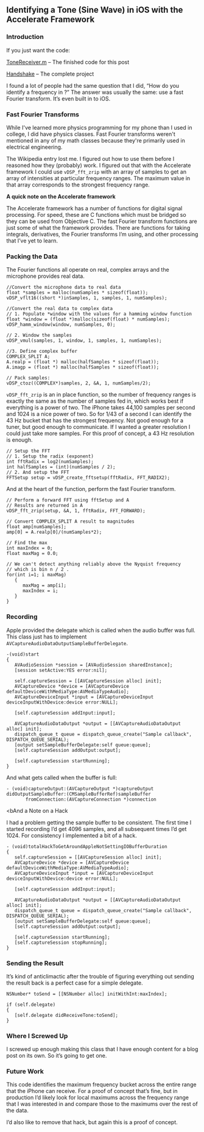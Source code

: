 ## Identifying a Tone (Sine Wave) in iOS with the Accelerate Framework

### Introduction

If you just want the code:

[ToneReceiver.m](https://github.com/MMercieca/Handshake/blob/master/Handshake/ToneReceiver.m) – The finished code for this post

[Handshake](https://github.com/MMercieca/Handshake/tree/master/Handshake) – The complete project

I found a lot of people had the same question that I did, “How do you identify a frequency in <insert language here>?” The answer was usually the same: use a fast Fourier transform. It’s even built in to iOS.

### Fast Fourier Transforms

While I've learned more physics programming for my phone than I used in college, I did have physics classes. Fast Fourier transforms weren't mentioned in any of my math classes because they're primarily used in electrical engineering.

The Wikipedia entry lost me. I figured out how to use them before I reasoned how they (probably) work. I figured out that with the Accelerate framework I could use `vDSP_fft_zrip` with an array of samples to get an array of intensities at particular frequency ranges. The maximum value in that array corresponds to the strongest frequency range.

<b>A quick note on the Accelerate framework</b>

The Accelerate framework has a number of functions for digital signal processing. For speed, these are C functions which must be bridged so they can be used from Objective C. The fast Fourier transform functions are just some of what the framework provides. There are functions for taking integrals, derivatives, the Fourier transforms I’m using, and other processing that I’ve yet to learn.

### Packing the Data

The Fourier functions all operate on real, complex arrays and the microphone provides real data.

```
//Convert the microphone data to real data
float *samples = malloc(numSamples * sizeof(float));
vDSP_vflt16((short *)inSamples, 1, samples, 1, numSamples);

//Convert the real data to complex data
// 1. Populate *window with the values for a hamming window function
float *window = (float *)malloc(sizeof(float) * numSamples);
vDSP_hamm_window(window, numSamples, 0);

// 2. Window the samples
vDSP_vmul(samples, 1, window, 1, samples, 1, numSamples);
      
//3. Define complex buffer
COMPLEX_SPLIT A;
A.realp = (float *) malloc(halfSamples * sizeof(float));
A.imagp = (float *) malloc(halfSamples * sizeof(float));
      
// Pack samples:
vDSP_ctoz((COMPLEX*)samples, 2, &A, 1, numSamples/2);
```

`vDSP_fft_zrip` is an in place function, so the number of frequency ranges is exactly the same as the number of samples fed in, which works best if everything is a power of two. The iPhone takes 44,100 samples per second and 1024 is a nice power of two. So for 1/43 of a second I can identify the 43 Hz bucket that has the strongest frequency. Not good enough for a tuner, but good enough to communicate. If I wanted a greater resolution I could just take more samples. For this proof of concept, a 43 Hz resolution is enough.

```
// Setup the FFT
// 1. Setup the radix (exponent)
int fftRadix = log2(numSamples);
int halfSamples = (int)(numSamples / 2);
// 2. And setup the FFT
FFTSetup setup = vDSP_create_fftsetup(fftRadix, FFT_RADIX2);
```

And at the heart of the function, perform the fast Fourier transform.

```
// Perform a forward FFT using fftSetup and A
// Results are returned in A
vDSP_fft_zrip(setup, &A, 1, fftRadix, FFT_FORWARD);
      
// Convert COMPLEX_SPLIT A result to magnitudes
float amp[numSamples];
amp[0] = A.realp[0]/(numSamples*2);
      
// Find the max
int maxIndex = 0;
float maxMag = 0.0;
      
// We can't detect anything reliably above the Nyquist frequency
// which is bin n / 2 .
for(int i=1; i maxMag)
   {
      maxMag = amp[i];
      maxIndex = i;
   }
}
```

### Recording

Apple provided the delegate which is called when the audio buffer was full. This class just has to implement `AVCaptureAudioDataOutputSampleBufferDelegate`.

```
-(void)start
{
   AVAudioSession *session = [AVAudioSession sharedInstance];
   [session setActive:YES error:nil];
   
   self.captureSession = [[AVCaptureSession alloc] init];
   AVCaptureDevice *device = [AVCaptureDevice defaultDeviceWithMediaType:AVMediaTypeAudio];
   AVCaptureDeviceInput *input = [AVCaptureDeviceInput deviceInputWithDevice:device error:NULL];
 
   [self.captureSession addInput:input];
   
   AVCaptureAudioDataOutput *output = [[AVCaptureAudioDataOutput alloc] init];
   dispatch_queue_t queue = dispatch_queue_create("Sample callback", DISPATCH_QUEUE_SERIAL);
   [output setSampleBufferDelegate:self queue:queue];
   [self.captureSession addOutput:output];
   
   [self.captureSession startRunning];
}
```

And what gets called when the buffer is full:

```
- (void)captureOutput:(AVCaptureOutput *)captureOutput
didOutputSampleBuffer:(CMSampleBufferRef)sampleBuffer
       fromConnection:(AVCaptureConnection *)connection
```

<bAnd a Note on a Hack</b>

I had a problem getting the sample buffer to be consistent. The first time I started recording I’d get 4096 samples, and all subsequent times I’d get 1024. For consistency I implemented a bit of a hack.

```
- (void)totalHackToGetAroundAppleNotSettingIOBufferDuration
{
   self.captureSession = [[AVCaptureSession alloc] init];
   AVCaptureDevice *device = [AVCaptureDevice defaultDeviceWithMediaType:AVMediaTypeAudio];
   AVCaptureDeviceInput *input = [AVCaptureDeviceInput deviceInputWithDevice:device error:NULL];
   
   [self.captureSession addInput:input];
   
   AVCaptureAudioDataOutput *output = [[AVCaptureAudioDataOutput alloc] init];
   dispatch_queue_t queue = dispatch_queue_create("Sample callback", DISPATCH_QUEUE_SERIAL);
   [output setSampleBufferDelegate:self queue:queue];
   [self.captureSession addOutput:output];
   
   [self.captureSession startRunning];
   [self.captureSession stopRunning];
}
```

### Sending the Result

It’s kind of anticlimactic after the trouble of figuring everything out sending the result back is a perfect case for a simple delegate.

```
NSNumber* toSend = [[NSNumber alloc] initWithInt:maxIndex];
      
if (self.delegate)
{
   [self.delegate didReceiveTone:toSend];
}
```

### Where I Screwed Up

I screwed up enough making this class that I have enough content for a blog post on its own. So it’s going to get one.

### Future Work

This code identifies the maximum frequency bucket across the entire range that the iPhone can receive. For a proof of concept that’s fine, but in production I’d likely look for local maximums across the frequency range that I was interested in and compare those to the maximums over the rest of the data.

I’d also like to remove that hack, but again this is a proof of concept.
